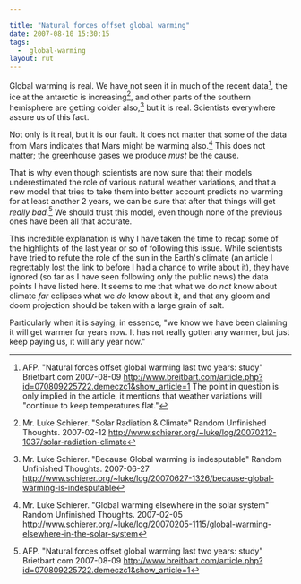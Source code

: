 ```yaml
---

title: "Natural forces offset global warming"
date: 2007-08-10 15:30:15
tags:
  -  global-warming
layout: rut
---
```


Global warming is real.  We have not seen it in much of the recent data[^200708101],  the ice at the antarctic is increasing[^200708102], and other parts of the southern hemisphere are getting colder also,[^200708103] but it is real.  Scientists everywhere assure us of this fact.

Not only is it real, but it is our fault.  It does not matter that some of the data from Mars indicates that Mars might be warming also.[^200708104]  This does not matter; the greenhouse gases we produce *must* be the cause.

That is why even though scientists are now sure that their models underestimated the role of various natural weather variations, and that a new model that tries to take them into better account predicts no warming for at least another 2 years, we can be sure that after that things will get *really bad.*[^200708105]  We should trust this model, even though none of the previous ones have been all that accurate. 

This incredible explanation is why I have taken the time to recap some of the highlights of the last year or so  of following this issue.  While scientists have tried to refute the role of the sun in the Earth's climate (an article I regrettably lost the link to before I had a chance to write about it), they have ignored (so far as I have seen following only the public news) the data points I have listed here.  It seems to me that what we do *not* know about climate *far* eclipses what we *do* know about it, and that any gloom and doom projection should be taken with a large grain of salt.  

Particularly when it is saying, in essence, "we know we have been claiming it will get warmer for years now.  It has not really gotten any warmer, but just keep paying us, it will any year now."

[^200708101]: AFP.  "Natural forces offset global warming last two years: study"  Brietbart.com  2007-08-09 <http://www.breitbart.com/article.php?id=070809225722.demeczc1&show_article=1> The point in question is only implied in the article, it mentions that weather variations will "continue to keep temperatures flat."
[^200708102]: Mr. Luke Schierer.  "Solar Radiation & Climate"  Random Unfinished Thoughts. 2007-02-12 <http://www.schierer.org/~luke/log/20070212-1037/solar-radiation-climate>
[^200708103]: Mr. Luke Schierer.  "Because Global warming is indesputable" Random Unfinished Thoughts.  2007-06-27 <http://www.schierer.org/~luke/log/20070627-1326/because-global-warming-is-indesputable>
[^200708104]:  Mr. Luke Schierer.  "Global warming elsewhere in the solar system" Random Unfinished Thoughts.  2007-02-05 <http://www.schierer.org/~luke/log/20070205-1115/global-warming-elsewhere-in-the-solar-system>
[^200708105]: AFP.  "Natural forces offset global warming last two years: study"  Brietbart.com  2007-08-09 <http://www.breitbart.com/article.php?id=070809225722.demeczc1&show_article=1>

